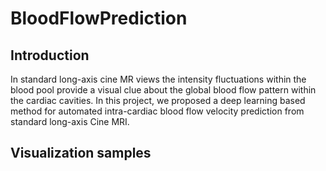 # BloodFlowPrediction
## Introduction
   In standard long-axis cine MR views the intensity fluctuations within the blood pool provide a visual clue about the global blood flow pattern within the cardiac cavities. In this project, we proposed a deep learning based method for automated intra-cardiac blood flow velocity prediction from standard long-axis Cine MRI.
## Visualization samples

